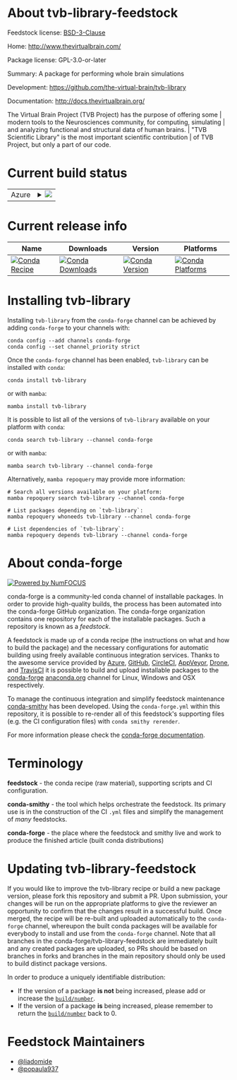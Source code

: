 About tvb-library-feedstock
===========================

Feedstock license: [BSD-3-Clause](https://github.com/conda-forge/tvb-library-feedstock/blob/main/LICENSE.txt)

Home: http://www.thevirtualbrain.com/

Package license: GPL-3.0-or-later

Summary: A package for performing whole brain simulations

Development: https://github.com/the-virtual-brain/tvb-library

Documentation: http://docs.thevirtualbrain.org/

The Virtual Brain Project (TVB Project) has the purpose of offering some |
modern tools to the Neurosciences community, for computing, simulating |
and analyzing functional and structural data of human brains. |
"TVB Scientific Library" is the most important scientific contribution |
of TVB Project, but only a part of our code.


Current build status
====================


<table>
    
  <tr>
    <td>Azure</td>
    <td>
      <details>
        <summary>
          <a href="https://dev.azure.com/conda-forge/feedstock-builds/_build/latest?definitionId=4479&branchName=main">
            <img src="https://dev.azure.com/conda-forge/feedstock-builds/_apis/build/status/tvb-library-feedstock?branchName=main">
          </a>
        </summary>
        <table>
          <thead><tr><th>Variant</th><th>Status</th></tr></thead>
          <tbody><tr>
              <td>linux_64_python3.10.____cpython</td>
              <td>
                <a href="https://dev.azure.com/conda-forge/feedstock-builds/_build/latest?definitionId=4479&branchName=main">
                  <img src="https://dev.azure.com/conda-forge/feedstock-builds/_apis/build/status/tvb-library-feedstock?branchName=main&jobName=linux&configuration=linux%20linux_64_python3.10.____cpython" alt="variant">
                </a>
              </td>
            </tr><tr>
              <td>linux_64_python3.11.____cpython</td>
              <td>
                <a href="https://dev.azure.com/conda-forge/feedstock-builds/_build/latest?definitionId=4479&branchName=main">
                  <img src="https://dev.azure.com/conda-forge/feedstock-builds/_apis/build/status/tvb-library-feedstock?branchName=main&jobName=linux&configuration=linux%20linux_64_python3.11.____cpython" alt="variant">
                </a>
              </td>
            </tr><tr>
              <td>linux_64_python3.12.____cpython</td>
              <td>
                <a href="https://dev.azure.com/conda-forge/feedstock-builds/_build/latest?definitionId=4479&branchName=main">
                  <img src="https://dev.azure.com/conda-forge/feedstock-builds/_apis/build/status/tvb-library-feedstock?branchName=main&jobName=linux&configuration=linux%20linux_64_python3.12.____cpython" alt="variant">
                </a>
              </td>
            </tr><tr>
              <td>linux_64_python3.13.____cp313</td>
              <td>
                <a href="https://dev.azure.com/conda-forge/feedstock-builds/_build/latest?definitionId=4479&branchName=main">
                  <img src="https://dev.azure.com/conda-forge/feedstock-builds/_apis/build/status/tvb-library-feedstock?branchName=main&jobName=linux&configuration=linux%20linux_64_python3.13.____cp313" alt="variant">
                </a>
              </td>
            </tr><tr>
              <td>linux_64_python3.9.____cpython</td>
              <td>
                <a href="https://dev.azure.com/conda-forge/feedstock-builds/_build/latest?definitionId=4479&branchName=main">
                  <img src="https://dev.azure.com/conda-forge/feedstock-builds/_apis/build/status/tvb-library-feedstock?branchName=main&jobName=linux&configuration=linux%20linux_64_python3.9.____cpython" alt="variant">
                </a>
              </td>
            </tr><tr>
              <td>osx_64_python3.10.____cpython</td>
              <td>
                <a href="https://dev.azure.com/conda-forge/feedstock-builds/_build/latest?definitionId=4479&branchName=main">
                  <img src="https://dev.azure.com/conda-forge/feedstock-builds/_apis/build/status/tvb-library-feedstock?branchName=main&jobName=osx&configuration=osx%20osx_64_python3.10.____cpython" alt="variant">
                </a>
              </td>
            </tr><tr>
              <td>osx_64_python3.11.____cpython</td>
              <td>
                <a href="https://dev.azure.com/conda-forge/feedstock-builds/_build/latest?definitionId=4479&branchName=main">
                  <img src="https://dev.azure.com/conda-forge/feedstock-builds/_apis/build/status/tvb-library-feedstock?branchName=main&jobName=osx&configuration=osx%20osx_64_python3.11.____cpython" alt="variant">
                </a>
              </td>
            </tr><tr>
              <td>osx_64_python3.12.____cpython</td>
              <td>
                <a href="https://dev.azure.com/conda-forge/feedstock-builds/_build/latest?definitionId=4479&branchName=main">
                  <img src="https://dev.azure.com/conda-forge/feedstock-builds/_apis/build/status/tvb-library-feedstock?branchName=main&jobName=osx&configuration=osx%20osx_64_python3.12.____cpython" alt="variant">
                </a>
              </td>
            </tr><tr>
              <td>osx_64_python3.13.____cp313</td>
              <td>
                <a href="https://dev.azure.com/conda-forge/feedstock-builds/_build/latest?definitionId=4479&branchName=main">
                  <img src="https://dev.azure.com/conda-forge/feedstock-builds/_apis/build/status/tvb-library-feedstock?branchName=main&jobName=osx&configuration=osx%20osx_64_python3.13.____cp313" alt="variant">
                </a>
              </td>
            </tr><tr>
              <td>osx_64_python3.9.____cpython</td>
              <td>
                <a href="https://dev.azure.com/conda-forge/feedstock-builds/_build/latest?definitionId=4479&branchName=main">
                  <img src="https://dev.azure.com/conda-forge/feedstock-builds/_apis/build/status/tvb-library-feedstock?branchName=main&jobName=osx&configuration=osx%20osx_64_python3.9.____cpython" alt="variant">
                </a>
              </td>
            </tr><tr>
              <td>win_64_python3.10.____cpython</td>
              <td>
                <a href="https://dev.azure.com/conda-forge/feedstock-builds/_build/latest?definitionId=4479&branchName=main">
                  <img src="https://dev.azure.com/conda-forge/feedstock-builds/_apis/build/status/tvb-library-feedstock?branchName=main&jobName=win&configuration=win%20win_64_python3.10.____cpython" alt="variant">
                </a>
              </td>
            </tr><tr>
              <td>win_64_python3.11.____cpython</td>
              <td>
                <a href="https://dev.azure.com/conda-forge/feedstock-builds/_build/latest?definitionId=4479&branchName=main">
                  <img src="https://dev.azure.com/conda-forge/feedstock-builds/_apis/build/status/tvb-library-feedstock?branchName=main&jobName=win&configuration=win%20win_64_python3.11.____cpython" alt="variant">
                </a>
              </td>
            </tr><tr>
              <td>win_64_python3.12.____cpython</td>
              <td>
                <a href="https://dev.azure.com/conda-forge/feedstock-builds/_build/latest?definitionId=4479&branchName=main">
                  <img src="https://dev.azure.com/conda-forge/feedstock-builds/_apis/build/status/tvb-library-feedstock?branchName=main&jobName=win&configuration=win%20win_64_python3.12.____cpython" alt="variant">
                </a>
              </td>
            </tr><tr>
              <td>win_64_python3.13.____cp313</td>
              <td>
                <a href="https://dev.azure.com/conda-forge/feedstock-builds/_build/latest?definitionId=4479&branchName=main">
                  <img src="https://dev.azure.com/conda-forge/feedstock-builds/_apis/build/status/tvb-library-feedstock?branchName=main&jobName=win&configuration=win%20win_64_python3.13.____cp313" alt="variant">
                </a>
              </td>
            </tr><tr>
              <td>win_64_python3.9.____cpython</td>
              <td>
                <a href="https://dev.azure.com/conda-forge/feedstock-builds/_build/latest?definitionId=4479&branchName=main">
                  <img src="https://dev.azure.com/conda-forge/feedstock-builds/_apis/build/status/tvb-library-feedstock?branchName=main&jobName=win&configuration=win%20win_64_python3.9.____cpython" alt="variant">
                </a>
              </td>
            </tr>
          </tbody>
        </table>
      </details>
    </td>
  </tr>
</table>

Current release info
====================

| Name | Downloads | Version | Platforms |
| --- | --- | --- | --- |
| [![Conda Recipe](https://img.shields.io/badge/recipe-tvb--library-green.svg)](https://anaconda.org/conda-forge/tvb-library) | [![Conda Downloads](https://img.shields.io/conda/dn/conda-forge/tvb-library.svg)](https://anaconda.org/conda-forge/tvb-library) | [![Conda Version](https://img.shields.io/conda/vn/conda-forge/tvb-library.svg)](https://anaconda.org/conda-forge/tvb-library) | [![Conda Platforms](https://img.shields.io/conda/pn/conda-forge/tvb-library.svg)](https://anaconda.org/conda-forge/tvb-library) |

Installing tvb-library
======================

Installing `tvb-library` from the `conda-forge` channel can be achieved by adding `conda-forge` to your channels with:

```
conda config --add channels conda-forge
conda config --set channel_priority strict
```

Once the `conda-forge` channel has been enabled, `tvb-library` can be installed with `conda`:

```
conda install tvb-library
```

or with `mamba`:

```
mamba install tvb-library
```

It is possible to list all of the versions of `tvb-library` available on your platform with `conda`:

```
conda search tvb-library --channel conda-forge
```

or with `mamba`:

```
mamba search tvb-library --channel conda-forge
```

Alternatively, `mamba repoquery` may provide more information:

```
# Search all versions available on your platform:
mamba repoquery search tvb-library --channel conda-forge

# List packages depending on `tvb-library`:
mamba repoquery whoneeds tvb-library --channel conda-forge

# List dependencies of `tvb-library`:
mamba repoquery depends tvb-library --channel conda-forge
```


About conda-forge
=================

[![Powered by
NumFOCUS](https://img.shields.io/badge/powered%20by-NumFOCUS-orange.svg?style=flat&colorA=E1523D&colorB=007D8A)](https://numfocus.org)

conda-forge is a community-led conda channel of installable packages.
In order to provide high-quality builds, the process has been automated into the
conda-forge GitHub organization. The conda-forge organization contains one repository
for each of the installable packages. Such a repository is known as a *feedstock*.

A feedstock is made up of a conda recipe (the instructions on what and how to build
the package) and the necessary configurations for automatic building using freely
available continuous integration services. Thanks to the awesome service provided by
[Azure](https://azure.microsoft.com/en-us/services/devops/), [GitHub](https://github.com/),
[CircleCI](https://circleci.com/), [AppVeyor](https://www.appveyor.com/),
[Drone](https://cloud.drone.io/welcome), and [TravisCI](https://travis-ci.com/)
it is possible to build and upload installable packages to the
[conda-forge](https://anaconda.org/conda-forge) [anaconda.org](https://anaconda.org/)
channel for Linux, Windows and OSX respectively.

To manage the continuous integration and simplify feedstock maintenance
[conda-smithy](https://github.com/conda-forge/conda-smithy) has been developed.
Using the ``conda-forge.yml`` within this repository, it is possible to re-render all of
this feedstock's supporting files (e.g. the CI configuration files) with ``conda smithy rerender``.

For more information please check the [conda-forge documentation](https://conda-forge.org/docs/).

Terminology
===========

**feedstock** - the conda recipe (raw material), supporting scripts and CI configuration.

**conda-smithy** - the tool which helps orchestrate the feedstock.
                   Its primary use is in the construction of the CI ``.yml`` files
                   and simplify the management of *many* feedstocks.

**conda-forge** - the place where the feedstock and smithy live and work to
                  produce the finished article (built conda distributions)


Updating tvb-library-feedstock
==============================

If you would like to improve the tvb-library recipe or build a new
package version, please fork this repository and submit a PR. Upon submission,
your changes will be run on the appropriate platforms to give the reviewer an
opportunity to confirm that the changes result in a successful build. Once
merged, the recipe will be re-built and uploaded automatically to the
`conda-forge` channel, whereupon the built conda packages will be available for
everybody to install and use from the `conda-forge` channel.
Note that all branches in the conda-forge/tvb-library-feedstock are
immediately built and any created packages are uploaded, so PRs should be based
on branches in forks and branches in the main repository should only be used to
build distinct package versions.

In order to produce a uniquely identifiable distribution:
 * If the version of a package **is not** being increased, please add or increase
   the [``build/number``](https://docs.conda.io/projects/conda-build/en/latest/resources/define-metadata.html#build-number-and-string).
 * If the version of a package **is** being increased, please remember to return
   the [``build/number``](https://docs.conda.io/projects/conda-build/en/latest/resources/define-metadata.html#build-number-and-string)
   back to 0.

Feedstock Maintainers
=====================

* [@liadomide](https://github.com/liadomide/)
* [@popaula937](https://github.com/popaula937/)


